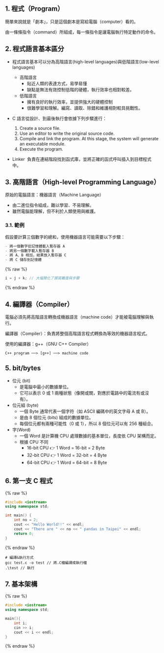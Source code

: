 ## 1. 程式（Program）

簡單來說就是「劇本」，只是這個劇本是寫給電腦（computer）看的。

由一條條指令（command）所組成，每一條指令是讓電腦執行特定動作的命令。

## 2. 程式語言基本區分

-   程式語言基本可以分為高階語言(high-level languages)與低階語言(low-level languages)

    -   高階語言
        -   貼近人類的表達方式，易學易懂
        -   缺點是無法有效控制低階的硬體，執行效率也相對較差。
    -   低階語言
        -   擁有良好的執行效率，並提供強大的硬體控制
        -   很難學習和理解。編寫、讀取、除錯和維護相對較具挑戰性。

-   C 語言從設計、到最後執行會依據下列步驟進行：

    1. Create a source file.
    2. Use an editor to write the original source code.
    3. Compile and link the program. At this stage, the system will generate an executable module.
    4. Execute the program.

-   Linker  負責在連結階段找到函式庫，並將正確的函式呼叫插入到目標程式中。

## 3. 高階語言（High-level Programming Language）

原始的電腦語言：機器語言（Machine Language）

-   由二進位指令組成，難以學習、不易理解。
-   雖然電腦能理解，但不利於人類使用與維護。

### 3.1. 範例

假設要計算三個數字的總和，使用機器語言可能需要以下步驟：

```cpp
- 將一個數字從記憶體載入暫存器 A
- 將另一個數字載入暫存器 B
- 將 A、B 相加，結果放入暫存器 C
- 將 C 儲存到記憶體
```

{% raw %}

```cpp
i = j + k; // 大幅簡化了撰寫難度與步驟
```

{% endraw %}

## 4. 編譯器（Compiler）

電腦必須先將高階語言轉換成機器語言（machine code）才能被電腦理解與執行。

編譯器（Compiler）：負責將整個高階語言程式轉換為等效的機器語言程式。

使用的編譯器：g++（GNU C++ Compiler）

```
C++ program ──> [g++] ──> machine code
```

## 5. bit/bytes

-   位元 (bit)
    -   是電腦中最小的數據單位。
    -   它可以表示 0 或 1 兩種狀態（像開或關，對應於電路中的電流有或沒有）。
-   位元組 (byte)
    -   一個 Byte 通常代表一個字符（如 ASCII 編碼中的英文字母 A 或 B）。
    -   是由 8 個位元 (bits) 組成的數據單位。
    -   每個位元都有兩種可能性（0 或 1），所以 8 個位元可以有 256 種組合。
-   字(Word)
    -   一個 Word 是計算機 CPU 處理數據的基本單位，長度依 CPU 架構而定。
    -   根據 CPU 不同
        -   16-bit CPU 👉 1 Word = 16-bit = 2 Byte
        -   32-bit CPU 👉 1 Word = 32-bit = 4 Byte
        -   64-bit CPU 👉 1 Word = 64-bit = 8 Byte

## 6. 第一支 C 程式

{% raw %}

```cpp
#include <iostream>
using namespace std;

int main() {
    int no = 2;
    cout << "Hello World!!" << endl;
    cout << "There are " << no << " pandas in Taipei" << endl;
    return 0;
}
```

{% endraw %}

```shell
# 編譯&執行方式
gcc test.c -o test // 將.C檔編譯成執行檔
.\test // 執行
```

## 7. 基本架構

{% raw %}

```cpp
#include <iostream>
using namespace std;

main(){
    int i;
    cin >> i;
    cout << i << endl;
}
```

{% endraw %}
